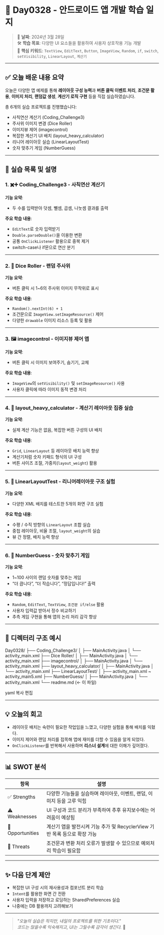 # 📘 Day0328 - 안드로이드 앱 개발 학습 일지

> 📅 **날짜**: 2024년 3월 28일  
> 🛠 **학습 목표**: 다양한 UI 요소들을 활용하여 사용자 상호작용 기능 개발  
> 🧠 **핵심 키워드**: `TextView`, `EditText`, `Button`, `ImageView`, `Random`, `if`, `switch`, `setVisibility`, `LinearLayout`, `계산기`

---

## ✅ 오늘 배운 내용 요약

오늘은 다양한 앱 예제를 통해 **레이아웃 구성 능력**과 **버튼 클릭 이벤트 처리**, **조건문 활용**, **이미지 처리**, **랜덤값 생성**, **계산기 로직 구현** 등을 직접 실습하였습니다.

총 6개의 실습 프로젝트를 진행했습니다:

- 사칙연산 계산기 (Coding_Challenge3)
- 주사위 이미지 변경 (Dice Roller)
- 이미지뷰 제어 (imagecontrol)
- 복잡한 계산기 UI 배치 (layout_heavy_calculator)
- 리니어 레이아웃 실습 (LinearLayoutTest)
- 숫자 맞추기 게임 (NumberGuess)

---

## 🧩 실습 목록 및 설명

### 1. ✖️➕ Coding_Challenge3 - 사칙연산 계산기

**기능 요약**:
- 두 수를 입력받아 덧셈, 뺄셈, 곱셈, 나눗셈 결과를 출력

**주요 학습 내용**:
- `EditText`로 숫자 입력받기
- `Double.parseDouble()`을 이용한 변환
- 공통 `OnClickListener` 활용으로 중복 제거
- switch-case나 if문으로 연산 분기

---

### 2. 🎲 Dice Roller - 랜덤 주사위

**기능 요약**:
- 버튼 클릭 시 1~6의 주사위 이미지 무작위로 표시

**주요 학습 내용**:
- `Random().nextInt(6) + 1`
- 조건문으로 `ImageView.setImageResource()` 제어
- 다양한 `drawable` 이미지 리소스 등록 및 활용

---

### 3. 🖼 imagecontrol - 이미지뷰 제어 앱

**기능 요약**:
- 버튼 클릭 시 이미지 보여주기, 숨기기, 교체

**주요 학습 내용**:
- `ImageView`의 `setVisibility()` 및 `setImageResource()` 사용
- 사용자 클릭에 따라 이미지 동적 변경 처리

---

### 4. 🧮 layout_heavy_calculator - 계산기 레이아웃 집중 실습

**기능 요약**:
- 실제 계산 기능은 없음, 복잡한 버튼 구성의 UI 배치

**주요 학습 내용**:
- `Grid`, `LinearLayout` 등 레이아웃 배치 능력 향상
- 계산기처럼 숫자 키패드 형식의 UI 구성
- 버튼 사이즈 조절, 가중치(`layout_weight`) 활용

---

### 5. 🔲 LinearLayoutTest - 리니어레이아웃 구조 실험

**기능 요약**:
- 다양한 XML 배치를 테스트한 5개의 화면 구조 실험

**주요 학습 내용**:
- 수평 / 수직 방향의 `LinearLayout` 조합 실습
- 중첩 레이아웃, 비율 조절, `layout_weight`의 실습
- 뷰 간 정렬, 배치 능력 향상

---

### 6. 🔢 NumberGuess - 숫자 맞추기 게임

**기능 요약**:
- 1~100 사이의 랜덤 숫자를 맞추는 게임
- “더 큽니다”, “더 작습니다”, “정답입니다!” 출력

**주요 학습 내용**:
- `Random`, `EditText`, `TextView`, `조건문 if/else` 활용
- 사용자 입력값 받아서 정수 비교하기
- 추측 게임 구현을 통해 앱의 논리 처리 감각 향상

---

## 📂 디렉터리 구조 예시

Day0328/
├── Coding_Challenge3/
│ ├── MainActivity.java
│ └── activity_main.xml
├── Dice Roller/
│ ├── MainActivity.java
│ └── activity_main.xml
├── imagecontrol/
│ ├── MainActivity.java
│ └── activity_main.xml
├── layout_heavy_calculator/
│ ├── MainActivity.java
│ └── activity_main.xml
├── LinearLayoutTest/
│ ├── activity_main.xml ~ activity_main5.xml
├── NumberGuess/
│ ├── MainActivity.java
│ └── activity_main.xml
└── readme.md (← 이 파일)

yaml
복사
편집

---

## 💡 오늘의 회고

- 레이아웃 배치는 숙련이 필요한 작업임을 느꼈고, 다양한 실험을 통해 배치를 익혔다.
- 이미지 제어와 랜덤 처리를 접목해 앱에 재미를 더할 수 있음을 알게 되었다.
- `OnClickListener`를 반복해서 사용하며 **리스너 설계**에 대한 이해가 깊어졌다.

---

## 📊 SWOT 분석

| 항목        | 설명 |
|-------------|------|
| ✅ Strengths | 다양한 기능들을 실습하며 레이아웃, 이벤트, 랜덤, 이미지 등을 고루 익힘 |
| ⚠️ Weaknesses | UI 구성과 코드 분리가 부족하여 추후 유지보수에는 어려움이 예상됨 |
| 🌱 Opportunities | 계산기 앱을 발전시켜 기능 추가 및 RecyclerView 기반 목록 등으로 확장 가능 |
| 🚫 Threats     | 조건문과 변환 처리 오류가 발생할 수 있으므로 예외처리 학습이 필요함 |

---

## ✨ 다음 단계 제안

- 복잡한 UI 구성 시의 재사용성과 컴포넌트 분리 학습
- `Intent`를 활용한 화면 간 전환
- 사용자 입력을 저장하고 로딩하는 SharedPreferences 실습
- 나중에는 DB 활용까지 고려해보기

---

> _"오늘의 실습은 작지만, 내일의 프로젝트를 위한 기초이다."_  
> _코드는 많을수록 익숙해지고, UI는 그릴수록 감각이 생긴다._ 🎯
